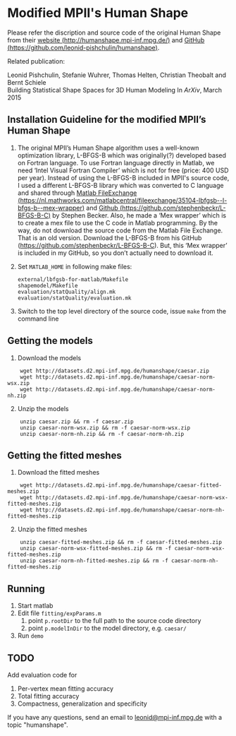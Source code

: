 Modified MPII's Human Shape
=====

Please refer the  discription and source code of the original Human Shape from their [website (http://humanshape.mpi-inf.mpg.de/)](http://humanshape.mpi-inf.mpg.de/) and [GitHub (https://github.com/leonid-pishchulin/humanshape)](https://github.com/leonid-pishchulin/humanshape).

Related publication:

Leonid Pishchulin, Stefanie Wuhrer, Thomas Helten, Christian Theobalt and Bernt Schiele  
Building Statistical Shape Spaces for 3D Human Modeling
In _ArXiv_, March 2015


Installation Guideline for the modified MPII’s Human Shape
---

1. The original MPII’s Human Shape algorithm uses a well-known optimization library, L-BFGS-B which was originally(?) developed based on Fortran language. To use Fortran language directly in Matlab, we need ‘Intel Visual Fortran Compiler’ which is not for free (price: 400 USD per year). Instead of using the L-BFGS-B included in MPII's source code, I used a different L-BFGS-B library which was converted to C language and shared through [Matlab FileExchange (https://nl.mathworks.com/matlabcentral/fileexchange/35104-lbfgsb--l-bfgs-b--mex-wrapper)](https://nl.mathworks.com/matlabcentral/fileexchange/35104-lbfgsb--l-bfgs-b--mex-wrapper) and [Github (https://github.com/stephenbeckr/L-BFGS-B-C)](https://github.com/stephenbeckr/L-BFGS-B-C) by Stephen Becker. Also, he made a ‘Mex wrapper’ which is to create a mex file to use the C code in Matlab programming. By the way, do not download the source code from the Matlab File Exchange. That is an old version. Download the L-BFGS-B from his GitHub (https://github.com/stephenbeckr/L-BFGS-B-C). But, this ‘Mex wrapper’ is included in my GitHub, so you don’t actually need to download it.



1. Set `MATLAB_HOME` in following make files:

    ```
    external/lbfgsb-for-matlab/Makefile
    shapemodel/Makefile
    evaluation/statQuality/align.mk
    evaluation/statQuality/evaluation.mk
    ```
2. Switch to the top level directory of the source code, issue `make` from the command line

Getting the models
---

1. Download the models
```
    wget http://datasets.d2.mpi-inf.mpg.de/humanshape/caesar.zip
    wget http://datasets.d2.mpi-inf.mpg.de/humanshape/caesar-norm-wsx.zip
    wget http://datasets.d2.mpi-inf.mpg.de/humanshape/caesar-norm-nh.zip
```

2. Unzip the models
```
    unzip caesar.zip && rm -f caesar.zip
    unzip caesar-norm-wsx.zip && rm -f caesar-norm-wsx.zip
    unzip caesar-norm-nh.zip && rm -f caesar-norm-nh.zip
```

Getting the fitted meshes
---

1. Download the fitted meshes
```
    wget http://datasets.d2.mpi-inf.mpg.de/humanshape/caesar-fitted-meshes.zip
    wget http://datasets.d2.mpi-inf.mpg.de/humanshape/caesar-norm-wsx-fitted-meshes.zip
    wget http://datasets.d2.mpi-inf.mpg.de/humanshape/caesar-norm-nh-fitted-meshes.zip
```

2. Unzip the fitted meshes
```
    unzip caesar-fitted-meshes.zip && rm -f caesar-fitted-meshes.zip
    unzip caesar-norm-wsx-fitted-meshes.zip && rm -f caesar-norm-wsx-fitted-meshes.zip
    unzip caesar-norm-nh-fitted-meshes.zip && rm -f caesar-norm-nh-fitted-meshes.zip
```

Running
---
1. Start matlab
2. Edit file `fitting/expParams.m`
   	1) point `p.rootDir` to the full path to the source code directory
   	2) point `p.modelInDir` to the model directory, e.g. `caesar/`
3. Run `demo`

TODO
---
Add evaluation code for 

1. Per-vertex mean fitting accuracy
1. Total fitting accuracy
1. Compactness, generalization and specificity

If you have any questions, send an email to leonid@mpi-inf.mpg.de with a topic "humanshape".

